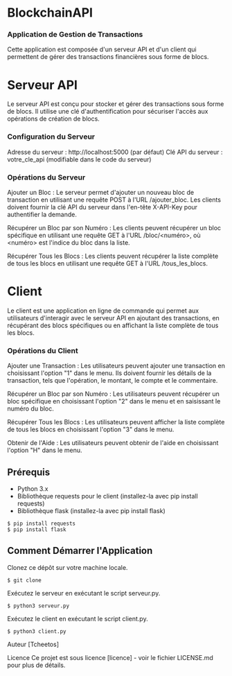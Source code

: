 # BlockchainAPI

### Application de Gestion de Transactions
Cette application est composée d'un serveur API et d'un client qui permettent de gérer des transactions financières sous forme de blocs.

# Serveur API
Le serveur API est conçu pour stocker et gérer des transactions sous forme de blocs. Il utilise une clé d'authentification pour sécuriser l'accès aux opérations de création de blocs.

### Configuration du Serveur
Adresse du serveur : http://localhost:5000 (par défaut)
Clé API du serveur : votre_cle_api (modifiable dans le code du serveur)

### Opérations du Serveur
Ajouter un Bloc : Le serveur permet d'ajouter un nouveau bloc de transaction en utilisant une requête POST à l'URL /ajouter_bloc. Les clients doivent fournir la clé API du serveur dans l'en-tête X-API-Key pour authentifier la demande.

Récupérer un Bloc par son Numéro : Les clients peuvent récupérer un bloc spécifique en utilisant une requête GET à l'URL /bloc/<numéro>, où <numéro> est l'indice du bloc dans la liste.

Récupérer Tous les Blocs : Les clients peuvent récupérer la liste complète de tous les blocs en utilisant une requête GET à l'URL /tous_les_blocs.

# Client
Le client est une application en ligne de commande qui permet aux utilisateurs d'interagir avec le serveur API en ajoutant des transactions, en récupérant des blocs spécifiques ou en affichant la liste complète de tous les blocs.

### Opérations du Client
Ajouter une Transaction : Les utilisateurs peuvent ajouter une transaction en choisissant l'option "1" dans le menu. Ils doivent fournir les détails de la transaction, tels que l'opération, le montant, le compte et le commentaire.

Récupérer un Bloc par son Numéro : Les utilisateurs peuvent récupérer un bloc spécifique en choisissant l'option "2" dans le menu et en saisissant le numéro du bloc.

Récupérer Tous les Blocs : Les utilisateurs peuvent afficher la liste complète de tous les blocs en choisissant l'option "3" dans le menu.

Obtenir de l'Aide : Les utilisateurs peuvent obtenir de l'aide en choisissant l'option "H" dans le menu.

## Prérequis
* Python 3.x
* Bibliothèque requests pour le client (installez-la avec pip install requests)
* Bibliothèque flask (installez-la avec pip install flask)
``` 
$ pip install requests
$ pip install flask
```

## Comment Démarrer l'Application
Clonez ce dépôt sur votre machine locale.
```
$ git clone 
```

Exécutez le serveur en exécutant le script serveur.py.
```
$ python3 serveur.py 
```

Exécutez le client en exécutant le script client.py.
```
$ python3 client.py 
```

Auteur
[Tcheetos]

Licence
Ce projet est sous licence [licence] - voir le fichier LICENSE.md pour plus de détails.


